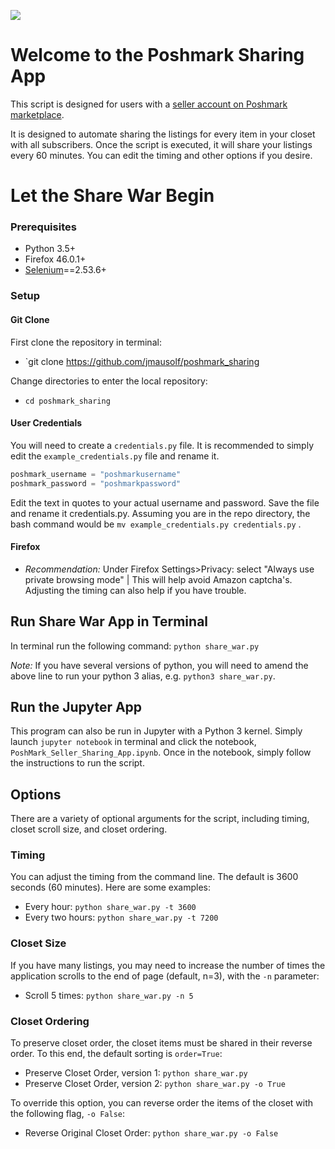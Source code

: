 ![](https://d2zlsagv0ouax1.cloudfront.net/assets/home_page/hp-v5-logo@2x-6003c7f00d83f4df697830d18bdcf167.png)

# Welcome to the Poshmark Sharing App

This script is designed for users with a [seller account on Poshmark marketplace](https://poshmark.com).

It is designed to automate sharing the listings for every item in your closet with all subscribers. Once the script is executed, it will share your listings every 60 minutes. You can edit the timing and other options if you desire.

# Let the Share War Begin

### Prerequisites

* Python 3.5+
* Firefox 46.0.1+
* [Selenium](http://selenium-python.readthedocs.io)==2.53.6+

### Setup

#### Git Clone

First clone the repository in terminal:
* `git clone https://github.com/jmausolf/poshmark_sharing

Change directories to enter the local repository:
* `cd poshmark_sharing`

#### User Credentials

You will need to create a `credentials.py` file. It is recommended to simply edit the `example_credentials.py` file and rename it.

```python
poshmark_username = "poshmarkusername"
poshmark_password = "poshmarkpassword"
```

Edit the text in quotes to your actual username and password. Save the file and rename it credentials.py. Assuming you are in the repo directory, the bash command would be `mv example_credentials.py credentials.py` .

#### Firefox

* *Recommendation:* Under Firefox Settings>Privacy: select "Always use private browsing mode" | This will help avoid Amazon captcha's. Adjusting the timing can also help if you have trouble.



## Run Share War App in Terminal

In terminal run the following command: `python share_war.py`

*Note:* If you have several versions of python, you will need to amend the above line to run your python 3 alias, e.g. `python3 share_war.py`.

## Run the Jupyter App

This program can also be run in Jupyter with a Python 3 kernel. Simply launch `jupyter notebook` in terminal and click the notebook, `PoshMark_Seller_Sharing_App.ipynb`. Once in the notebook, simply follow the instructions to run the script.

## Options

There are a variety of optional arguments for the script, including timing, closet scroll size, and closet ordering.

### Timing

You can adjust the timing from the command line. The default is 3600 seconds (60 minutes). Here are some examples:

* Every hour: `python share_war.py -t 3600`
* Every two hours: `python share_war.py -t 7200`

### Closet Size

If you have many listings, you may need to increase the number of times the application scrolls to the end of page (default, n=3), with the `-n` parameter:

* Scroll 5 times: `python share_war.py -n 5`

### Closet Ordering

To preserve closet order, the closet items must be shared in their reverse order. To this end, the default sorting is `order=True`:

* Preserve Closet Order, version 1:  `python share_war.py` 
* Preserve Closet Order, version 2:  `python share_war.py -o True`

To override this option, you can reverse order the items of the closet with the following flag, `-o False`:

* Reverse Original Closet Order: `python share_war.py -o False`
